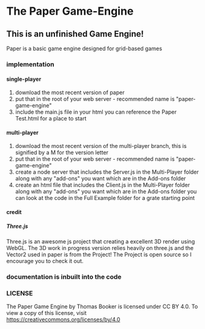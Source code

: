 # The Paper Game-Engine
## This is an unfinished Game Engine!

Paper is a basic game engine designed for grid-based games

### implementation
#### single-player
1. download the most recent version of paper
2. put that in the root of your web server - recommended name is "paper-game-engine"
3. include the main.js file in your html
you can reference the Paper Test.html for a place to start

#### multi-player
1. download the most recent version of the multi-player branch, this is signified by a M for the version letter
2. put that in the root of your web server - recommended name is "paper-game-engine"
3. create a node server that includes the Server.js in the Multi-Player folder along with any "add-ons" you want which are in the Add-ons folder
4. create an html file that includes the Client.js in the Multi-Player folder along with any "add-ons" you want which are in the Add-ons folder
you can look at the code in the Full Example folder for a grate starting point

#### credit
##### Three.js
Three.js is an awesome js project that creating a excellent 3D render using WebGL.
The 3D work in progress version relies heavily on three.js and the Vector2 used in paper is from the Project!
The Project is open source so I encourage you to check it out.

### documentation is inbuilt into the code

### LICENSE
The Paper Game Engine by Thomas Booker is licensed under CC BY 4.0. To view a copy of this license, visit https://creativecommons.org/licenses/by/4.0
